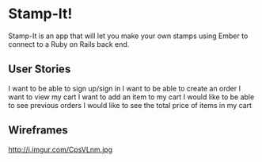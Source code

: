 # Stamp-It!

Stamp-It is an app that will let you make your own stamps using Ember to connect to a Ruby on Rails back end.

## User Stories
I want to be able to sign up/sign in
I want to be able to create an order
I want to view my cart
I want to add an item to my cart
I would like to be able to see previous orders
I would like to see the total price of items in my cart

## Wireframes
http://i.imgur.com/CpsVLnm.jpg
